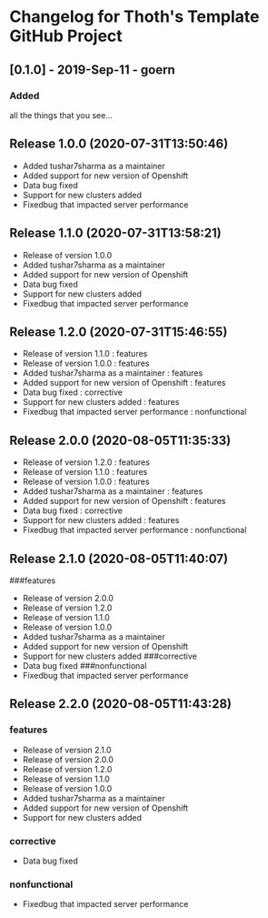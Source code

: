 # Changelog for Thoth's Template GitHub Project

## [0.1.0] - 2019-Sep-11 - goern

### Added

all the things that you see...

## Release 1.0.0 (2020-07-31T13:50:46)
* Added tushar7sharma as a maintainer
* Added support for new version of Openshift
* Data bug fixed
* Support for new clusters added
* Fixedbug that impacted server performance

## Release 1.1.0 (2020-07-31T13:58:21)
* Release of version 1.0.0
* Added tushar7sharma as a maintainer
* Added support for new version of Openshift
* Data bug fixed
* Support for new clusters added
* Fixedbug that impacted server performance

## Release 1.2.0 (2020-07-31T15:46:55)
* Release of version 1.1.0 : features
* Release of version 1.0.0 : features
* Added tushar7sharma as a maintainer : features
* Added support for new version of Openshift : features
* Data bug fixed : corrective
* Support for new clusters added : features
* Fixedbug that impacted server performance : nonfunctional

## Release 2.0.0 (2020-08-05T11:35:33)
* Release of version 1.2.0 : features
* Release of version 1.1.0 : features
* Release of version 1.0.0 : features
* Added tushar7sharma as a maintainer : features
* Added support for new version of Openshift : features
* Data bug fixed : corrective
* Support for new clusters added : features
* Fixedbug that impacted server performance : nonfunctional

## Release 2.1.0 (2020-08-05T11:40:07)
###features
* Release of version 2.0.0
* Release of version 1.2.0
* Release of version 1.1.0
* Release of version 1.0.0
* Added tushar7sharma as a maintainer
* Added support for new version of Openshift
* Support for new clusters added
###corrective
* Data bug fixed
###nonfunctional
* Fixedbug that impacted server performance

## Release 2.2.0 (2020-08-05T11:43:28)
### features
* Release of version 2.1.0
* Release of version 2.0.0
* Release of version 1.2.0
* Release of version 1.1.0
* Release of version 1.0.0
* Added tushar7sharma as a maintainer
* Added support for new version of Openshift
* Support for new clusters added
### corrective
* Data bug fixed
### nonfunctional
* Fixedbug that impacted server performance
